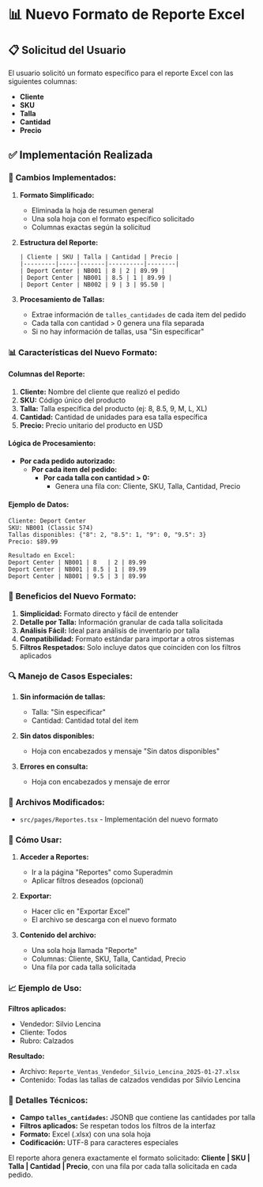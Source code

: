 # 📊 Nuevo Formato de Reporte Excel

## 📋 **Solicitud del Usuario**

El usuario solicitó un formato específico para el reporte Excel con las siguientes columnas:
- **Cliente**
- **SKU** 
- **Talla**
- **Cantidad**
- **Precio**

## ✅ **Implementación Realizada**

### 🔧 **Cambios Implementados:**

1. **Formato Simplificado:**
   - Eliminada la hoja de resumen general
   - Una sola hoja con el formato específico solicitado
   - Columnas exactas según la solicitud

2. **Estructura del Reporte:**
   ```
   | Cliente | SKU | Talla | Cantidad | Precio |
   |---------|-----|-------|----------|--------|
   | Deport Center | NB001 | 8 | 2 | 89.99 |
   | Deport Center | NB001 | 8.5 | 1 | 89.99 |
   | Deport Center | NB002 | 9 | 3 | 95.50 |
   ```

3. **Procesamiento de Tallas:**
   - Extrae información de `talles_cantidades` de cada item del pedido
   - Cada talla con cantidad > 0 genera una fila separada
   - Si no hay información de tallas, usa "Sin especificar"

### 📊 **Características del Nuevo Formato:**

#### **Columnas del Reporte:**
1. **Cliente:** Nombre del cliente que realizó el pedido
2. **SKU:** Código único del producto
3. **Talla:** Talla específica del producto (ej: 8, 8.5, 9, M, L, XL)
4. **Cantidad:** Cantidad de unidades para esa talla específica
5. **Precio:** Precio unitario del producto en USD

#### **Lógica de Procesamiento:**
- **Por cada pedido autorizado:**
  - **Por cada item del pedido:**
    - **Por cada talla con cantidad > 0:**
      - Genera una fila con: Cliente, SKU, Talla, Cantidad, Precio

#### **Ejemplo de Datos:**
```
Cliente: Deport Center
SKU: NB001 (Classic 574)
Tallas disponibles: {"8": 2, "8.5": 1, "9": 0, "9.5": 3}
Precio: $89.99

Resultado en Excel:
Deport Center | NB001 | 8   | 2 | 89.99
Deport Center | NB001 | 8.5 | 1 | 89.99
Deport Center | NB001 | 9.5 | 3 | 89.99
```

### 🎯 **Beneficios del Nuevo Formato:**

1. **Simplicidad:** Formato directo y fácil de entender
2. **Detalle por Talla:** Información granular de cada talla solicitada
3. **Análisis Fácil:** Ideal para análisis de inventario por talla
4. **Compatibilidad:** Formato estándar para importar a otros sistemas
5. **Filtros Respetados:** Solo incluye datos que coinciden con los filtros aplicados

### 🔍 **Manejo de Casos Especiales:**

1. **Sin información de tallas:**
   - Talla: "Sin especificar"
   - Cantidad: Cantidad total del item

2. **Sin datos disponibles:**
   - Hoja con encabezados y mensaje "Sin datos disponibles"

3. **Errores en consulta:**
   - Hoja con encabezados y mensaje de error

### 📁 **Archivos Modificados:**

- `src/pages/Reportes.tsx` - Implementación del nuevo formato

### 🚀 **Cómo Usar:**

1. **Acceder a Reportes:**
   - Ir a la página "Reportes" como Superadmin
   - Aplicar filtros deseados (opcional)

2. **Exportar:**
   - Hacer clic en "Exportar Excel"
   - El archivo se descarga con el nuevo formato

3. **Contenido del archivo:**
   - Una sola hoja llamada "Reporte"
   - Columnas: Cliente, SKU, Talla, Cantidad, Precio
   - Una fila por cada talla solicitada

### 📈 **Ejemplo de Uso:**

**Filtros aplicados:**
- Vendedor: Silvio Lencina
- Cliente: Todos
- Rubro: Calzados

**Resultado:**
- Archivo: `Reporte_Ventas_Vendedor_Silvio_Lencina_2025-01-27.xlsx`
- Contenido: Todas las tallas de calzados vendidas por Silvio Lencina

### 🔧 **Detalles Técnicos:**

- **Campo `talles_cantidades`:** JSONB que contiene las cantidades por talla
- **Filtros aplicados:** Se respetan todos los filtros de la interfaz
- **Formato:** Excel (.xlsx) con una sola hoja
- **Codificación:** UTF-8 para caracteres especiales

El reporte ahora genera exactamente el formato solicitado: **Cliente | SKU | Talla | Cantidad | Precio**, con una fila por cada talla solicitada en cada pedido.


